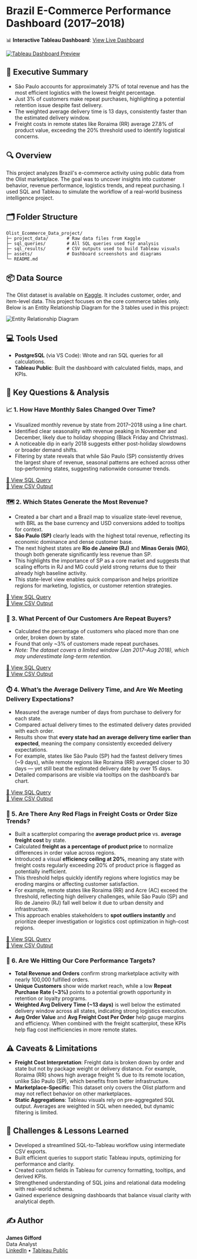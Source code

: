 # Brazil E-Commerce Performance Dashboard (2017–2018)

📊 **Interactive Tableau Dashboard**: [View Live Dashboard](https://public.tableau.com/views/OlistEcommerceDataProject/BrazilE-CommercePerformanceDashboard20172018?:language=en-US&:sid=&:redirect=auth&:display_count=n&:origin=viz_share_link)

[![Tableau Dashboard Preview](assets/tableau_dashboard_preview.png)](https://public.tableau.com/views/OlistEcommerceDataProject/BrazilE-CommercePerformanceDashboard20172018?:language=en-US&:sid=&:redirect=auth&:display_count=n&:origin=viz_share_link)
## 🧠 Executive Summary

- São Paulo accounts for approximately 37% of total revenue and has the most efficient logistics with the lowest freight percentage.
- Just 3% of customers make repeat purchases, highlighting a potential retention issue despite fast delivery.
- The weighted average delivery time is 13 days, consistently faster than the estimated delivery window.
- Freight costs in remote states like Roraima (RR) average 27.8% of product value, exceeding the 20% threshold used to identify logistical concerns.
## 🔍 Overview

This project analyzes Brazil's e-commerce activity using public data from the Olist marketplace. The goal was to uncover insights into customer behavior, revenue performance, logistics trends, and repeat purchasing. I used SQL and Tableau to simulate the workflow of a real-world business intelligence project.

## 🗂️ Folder Structure

```
Olist_Ecommerce_Data_project/
├─ project_data/       # Raw data files from Kaggle
├─ sql_queries/        # All SQL queries used for analysis
├─ sql_results/        # CSV outputs used to build Tableau visuals
├─ assets/             # Dashboard screenshots and diagrams
└─ README.md
```

## 📦 Data Source

The Olist dataset is available on [Kaggle](https://www.kaggle.com/datasets/olistbr/brazilian-ecommerce). It includes customer, order, and item-level data. This project focuses on the core commerce tables only. Below is an Entity Relationship Diagram for the 3 tables used in this project:

![Entity Relationship Diagram](assets/olist_entity_relationship_diagram.png)

## 💻 Tools Used

- **PostgreSQL** (via VS Code): Wrote and ran SQL queries for all calculations.
- **Tableau Public**: Built the dashboard with calculated fields, maps, and KPIs.

## 🧮 Key Questions & Analysis

### 📈 1. How Have Monthly Sales Changed Over Time?


- Visualized monthly revenue by state from 2017–2018 using a line chart.
- Identified clear seasonality with revenue peaking in November and December, likely due to holiday shopping (Black Friday and Christmas).
- A noticeable dip in early 2018 suggests either post-holiday slowdowns or broader demand shifts.
- Filtering by state reveals that while São Paulo (SP) consistently drives the largest share of revenue, seasonal patterns are echoed across other top-performing states, suggesting nationwide consumer trends.


[🧾 View SQL Query](sql_queries/monthly_revenue_2017-2018.sql)  
[📄 View CSV Output](sql_results/monthly_revenue_2017_2018.csv)

### 🗺️ 2. Which States Generate the Most Revenue?


- Created a bar chart and a Brazil map to visualize state-level revenue, with BRL as the base currency and USD conversions added to tooltips for context.
- **São Paulo (SP)** clearly leads with the highest total revenue, reflecting its economic dominance and dense customer base.
- The next highest states are **Rio de Janeiro (RJ)** and **Minas Gerais (MG)**, though both generate significantly less revenue than SP.
- This highlights the importance of SP as a core market and suggests that scaling efforts in RJ and MG could yield strong returns due to their already high baseline activity.
- This state-level view enables quick comparison and helps prioritize regions for marketing, logistics, or customer retention strategies.

[🧾 View SQL Query](sql_queries/revenue_by_state.sql)  
[📄 View CSV Output](sql_results/revenue_by_state.csv)

### 🔁 3. What Percent of Our Customers Are Repeat Buyers?

- Calculated the percentage of customers who placed more than one order, broken down by state.
- Found that only ~3% of customers made repeat purchases.
- *Note: The dataset covers a limited window (Jan 2017–Aug 2018), which may underestimate long-term retention.*

[🧾 View SQL Query](sql_queries/repeat_rate_by_state.sql)  
[📄 View CSV Output](sql_results/repeat_rate_by_state.csv)

### ⏱️ 4. What’s the Average Delivery Time, and Are We Meeting Delivery Expectations?

- Measured the average number of days from purchase to delivery for each state.
- Compared actual delivery times to the estimated delivery dates provided with each order.
- Results show that **every state had an average delivery time earlier than expected**, meaning the company consistently exceeded delivery expectations.
- For example, states like São Paulo (SP) had the fastest delivery times (~9 days), while remote regions like Roraima (RR) averaged closer to 30 days — yet still beat the estimated delivery date by over 15 days.
- Detailed comparisons are visible via tooltips on the dashboard’s bar chart.

[🧾 View SQL Query](sql_queries/delivery_time_by_state.sql)  
[📄 View CSV Output](sql_results/delivery_by_state.csv)

### 🚚 5. Are There Any Red Flags in Freight Costs or Order Size Trends?

- Built a scatterplot comparing the **average product price** vs. **average freight cost** by state.
- Calculated **freight as a percentage of product price** to normalize differences in order value across regions.
- Introduced a visual **efficiency ceiling at 20%**, meaning any state with freight costs regularly exceeding 20% of product price is flagged as potentially inefficient.
- This threshold helps quickly identify regions where logistics may be eroding margins or affecting customer satisfaction.
- For example, remote states like Roraima (RR) and Acre (AC) exceed the threshold, reflecting high delivery challenges, while São Paulo (SP) and Rio de Janeiro (RJ) fall well below it due to urban density and infrastructure.
- This approach enables stakeholders to **spot outliers instantly** and prioritize deeper investigation or logistics cost optimization in high-cost regions.

[🧾 View SQL Query](sql_queries/freight_vs_price_by_state.sql)  
[📄 View CSV Output](sql_results/freight_vs_price_by_state.csv)

### 🎯 6. Are We Hitting Our Core Performance Targets?


- **Total Revenue and Orders** confirm strong marketplace activity with nearly 100,000 fulfilled orders.
- **Unique Customers** show wide market reach, while a low **Repeat Purchase Rate (~3%)** points to a potential growth opportunity in retention or loyalty programs.
- **Weighted Avg Delivery Time (~13 days)** is well below the estimated delivery window across all states, indicating strong logistics execution.
- **Avg Order Value** and **Avg Freight Cost Per Order** help gauge margins and efficiency. When combined with the freight scatterplot, these KPIs help flag cost inefficiencies in more remote states.

## ⚠️ Caveats & Limitations

- **Freight Cost Interpretation**: Freight data is broken down by order and state but not by package weight or delivery distance. For example, Roraima (RR) shows high average freight % due to its remote location, unlike São Paulo (SP), which benefits from better infrastructure.
- **Marketplace-Specific**: This dataset only covers the Olist platform and may not reflect behavior on other marketplaces.
- **Static Aggregations**: Tableau visuals rely on pre-aggregated SQL output. Averages are weighted in SQL when needed, but dynamic filtering is limited.

## 🔧 Challenges & Lessons Learned

- Developed a streamlined SQL-to-Tableau workflow using intermediate CSV exports.
- Built efficient queries to support static Tableau inputs, optimizing for performance and clarity.
- Created custom fields in Tableau for currency formatting, tooltips, and derived KPIs.
- Strengthened understanding of SQL joins and relational data modeling with real-world schema.
- Gained experience designing dashboards that balance visual clarity with analytical depth.

## ✍️ Author

**James Gifford**  
Data Analyst  
[LinkedIn](https://www.linkedin.com/in/jamesgifford5/) • [Tableau Public](https://public.tableau.com/app/profile/james.gifford/vizzes)
